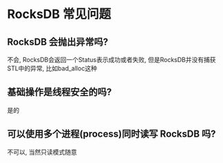 # RocksDB 常见问题

<!--
ID: 4adddd36-3d0c-4600-a756-e78320ca0e76
Status: publish
Date: 2017-11-11T03:34:00
Modified: 2020-05-16T11:51:49
wp_id: 574
-->

## RocksDB 会抛出异常吗?

不会, RocksDB会返回一个Status表示成功或者失败, 但是RocksDB并没有捕获STL中的异常, 比如bad_alloc这种

## 基础操作是线程安全的吗?

是的

## 可以使用多个进程(process)同时读写 RocksDB 吗?

不可以, 当然只读模式随意